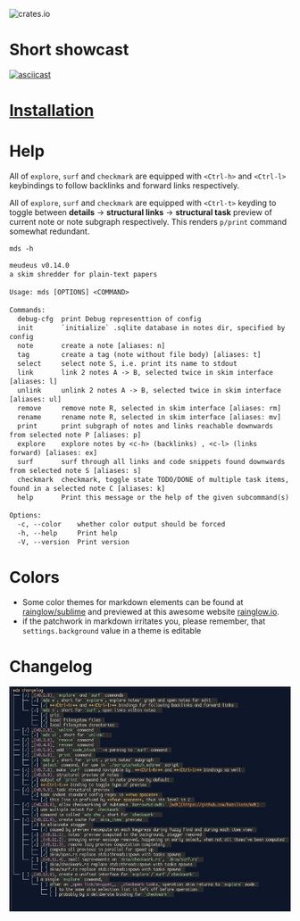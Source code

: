 ![crates.io](https://img.shields.io/crates/v/mds.svg)

# Short showcast

[![asciicast](https://asciinema.org/a/QtWI1lMVbQ52LMP7Yf6u7QvAA.svg)](https://asciinema.org/a/QtWI1lMVbQ52LMP7Yf6u7QvAA)

# [Installation](./INSTALLATION.md)

# Help

  All of `explore`, `surf` and `checkmark` are equipped with `<Ctrl-h>` and `<Ctrl-l>` keybindings to follow 
  backlinks and forward links respectively.

  All of `explore`, `surf` and `checkmark` are equipped with `<Ctrl-t>` keyding to toggle 
  between **details** -> **structural links** -> **structural task** preview of current note or 
  note subgraph respectively. This renders `p/print` command somewhat redundant.

  ```
  mds -h
  ```

  ```
  meudeus v0.14.0
  a skim shredder for plain-text papers

  Usage: mds [OPTIONS] <COMMAND>

  Commands:
    debug-cfg  print Debug representtion of config
    init       `initialize` .sqlite database in notes dir, specified by config
    note       create a note [aliases: n]
    tag        create a tag (note without file body) [aliases: t]
    select     select note S, i.e. print its name to stdout
    link       link 2 notes A -> B, selected twice in skim interface [aliases: l]
    unlink     unlink 2 notes A -> B, selected twice in skim interface [aliases: ul]
    remove     remove note R, selected in skim interface [aliases: rm]
    rename     rename note R, selected in skim interface [aliases: mv]
    print      print subgraph of notes and links reachable downwards from selected note P [aliases: p]
    explore    explore notes by <c-h> (backlinks) , <c-l> (links forward) [aliases: ex]
    surf       surf through all links and code snippets found downwards from selected note S [aliases: s]
    checkmark  checkmark, toggle state TODO/DONE of multiple task items, found in a selected note C [aliases: k]
    help       Print this message or the help of the given subcommand(s)

  Options:
    -c, --color    whether color output should be forced
    -h, --help     Print help
    -V, --version  Print version
  ```

# Colors 

- Some color themes for markdown elements can be found at [rainglow/sublime](https://github.com/rainglow/sublime)
and previewed at this awesome website [rainglow.io](https://rainglow.io/preview/).
- if the patchwork in markdown irritates you, please remember, that `settings.background` value in a theme 
is editable

# Changelog

![Alt](./changelog.jpeg "Concentrate by means of relaxation")
